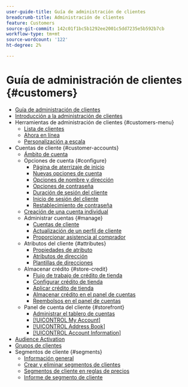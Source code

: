 ```yaml
---
user-guide-title: Guía de administración de clientes
breadcrumb-title: Administración de clientes
feature: Customers
source-git-commit: 142c01f1bc5b1292ee2001c5dd7235e5b592b7cb
workflow-type: tm+mt
source-wordcount: '122'
ht-degree: 2%

---
```



# Guía de administración de clientes {#customers}

+ [Guía de administración de clientes](guide-overview.md)
+ [Introducción a la administración de clientes](customers-introduction.md)
+ Herramientas de administración de clientes {#customers-menu}
   + [Lista de clientes](customers-all.md)
   + [Ahora en línea](now-online.md)
   + [Personalización a escala](personalize-scale.md)
+ Cuentas de cliente {#customer-accounts}
   + [Ámbito de cuenta](customer-account-scope.md)
   + Opciones de cuenta {#configure}
      + [Página de aterrizaje de inicio](login-landing-page.md)
      + [Nuevas opciones de cuenta](account-options-new.md)
      + [Opciones de nombre y dirección](name-address-options.md)
      + [Opciones de contraseña](password-options.md)
      + [Duración de sesión del cliente](customer-online-options.md)
      + [Inicio de sesión del cliente](customer-sign-in.md)
      + [Restablecimiento de contraseña](password-reset.md)
   + [Creación de una cuenta individual](account-create.md)
   + Administrar cuentas {#manage}
      + [Cuentas de cliente](manage-account.md)
      + [Actualización de un perfil de cliente](update-account.md)
      + [Proporcionar asistencia al comprador](login-as-customer.md)
   + Atributos del cliente {#attributes}
      + [Propiedades de atributo](attribute-properties.md)
      + [Atributos de dirección](address-attributes.md)
      + [Plantillas de direcciones](address-templates.md)
   + Almacenar crédito {#store-credit}
      + [Flujo de trabajo de crédito de tienda](store-credit.md)
      + [Configurar crédito de tienda](credit-configure.md)
      + [Aplicar crédito de tienda](store-credit-using.md)
      + [Almacenar crédito en el panel de cuentas](account-dashboard-store-credit.md)
      + [Reembolsos en el panel de cuentas](refunds-customer-account.md)
   + Panel de cuenta del cliente {#storefront}
      + [Administrar el tablero de cuentas](account-dashboard.md)
      + [[!UICONTROL My Account]](account-dashboard-my-account.md)
      + [[!UICONTROL Address Book]](account-dashboard-address-book.md)
      + [[!UICONTROL Account Information]](account-dashboard-account-information.md)
+ [Audience Activation](audience-activation.md)
+ [Grupos de clientes](customer-groups.md)
+ Segmentos de cliente {#segments}
   + [Información general](customer-segments.md)
   + [Crear y eliminar segmentos de clientes](customer-segment-create.md)
   + [Segmentos de cliente en reglas de precios](customer-segment-price-rule.md)
   + [Informe de segmento de cliente](customer-segment-reports.md)
